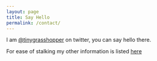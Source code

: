 ```yaml
---
layout: page
title: Say Hello
permalink: /contact/
---
```


I am [@tinygrasshopper](https://twitter.com/tinygrasshopper) on twitter, you can say hello there.

For ease of stalking my other information is listed [here](http://jatinnaik.me)
